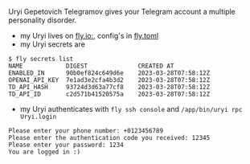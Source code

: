 Uryi Gepetovich Telegramov gives your Telegram account a multiple personality disorder.

- my Uryi lives on [fly.io:](https://fly.io), config's in [fly.toml](fly.toml)
- my Uryi secrets are

```console
$ fly secrets list
NAME          	DIGEST          	CREATED AT
ENABLED_IN    	90b0ef824c649d6e	2023-03-28T07:58:12Z
OPENAI_API_KEY	7e1ad3e2cfa4b3d2	2023-03-28T07:58:12Z
TD_API_HASH   	93724d3d63a77cf8	2023-03-28T07:58:12Z
TD_API_ID     	c2d571b41520575a	2023-03-28T07:58:12Z
```

- my Uryi authenticates with `fly ssh console` and `/app/bin/uryi rpc Uryi.login`

```
Please enter your phone number: +0123456789
Please enter the authentication code you received: 12345
Please enter your password: 1234
You are logged in :)
```
